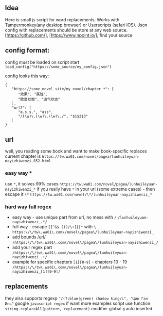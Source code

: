 ## Idea
Here is small js script for word replacements.
Works with Tampermonkey(any desktop browser) or Userscripts (safari IOS).
Json config with replacements should be store at any web source.
[https://github.com/], [https://www.npoint.io/], find your source

## config format:
config must be loaded on script start
`load_config("https://some_source/my_config.json")`

config looks this way:
```
{
   "https://some_novel_site/my_novel/chapter_*": [
      "效果", "属性",
      "歐皇狀態", "运气状态"
   ],
   "url2": [
      "a.s.s.", "ass",
      "/(\w)\.(\w)\.(\w)\./", "$1$2$3"
   ]
}
```

## url
well, you reading some book and want to make book-specific replaces
current chapter is 
`https://tw.wa01.com/novel/pagea/lunhuileyuan-nayizhiwenzi_852.html`

### easy way *
use `*`, it solves 99% cases
`https://tw.wa01.com/novel/pagea/lunhuileyuan-nayizhiwenzi_*`
if you really have `*` in your url (some extreme cases) - then escape it `\*`
`https://tw.wa01.com/novel/\*/lunhuileyuan-nayizhiwenzi_*`
### hard way full regex
- easy way - use unique part from url, no mess with `/`
`/lunhuileyuan-nayizhiwenzi_.*/`
- full way - escape `[]^&$.()?/\+{}|*` with `\`
`https:\/\/tw\.wa01\.com\/novel\/pagea\/lunhuileyuan-nayizhiwenzi_`
- add bounds /url/
`/https:\/\/tw\.wa01\.com\/novel\/pagea\/lunhuileyuan-nayizhiwenzi_/`
- add your regex part
`/https:\/\/tw\.wa01\.com\/novel\/pagea\/lunhuileyuan-nayizhiwenzi_.+/`
- example for specific chapters
`[1][0-9]` - chapters 10 - 19
`/https:\/\/tw\.wa01\.com\/novel\/pagea\/lunhuileyuan-nayizhiwenzi_[1][0-9]/`

## replacements
they also supports regexp
`"/(?:blue|green) shadow king/i", "Цин Ган Инь"`
google `javascript regex` if want more examples
script use function `string.replaceAll(pattern, replacement)`
modifier global `g` auto inserted
